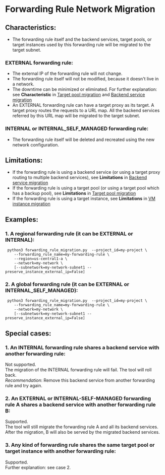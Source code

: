 # Forwarding Rule Network Migration
## Characteristics:
*  The forwarding rule itself and the backend services, target pools, or target instances used by this forwarding rule will be migrated to the target subnet.
### EXTERNAL forwarding rule:
* The external IP of the forwarding rule will not change.
* The forwarding rule itself will not be modified, because it doesn't live in a network. 
* The downtime can be minimized or eliminated. For further explanation: see **Characteristic** in [Target pool migration](./TARGET_POOL_README.md) and [Backend service migration](./BACKEND_SERVICE_README.md)
* An EXTERNAL forwarding rule can have a target proxy as its target. A target proxy routes the requests to a URL map. All the backend services referred by this URL map will be migrated to the target subnet.
### INTERNAL or INTERNAL_SELF_MANAGED forwarding rule:
* The forwarding rule itself will be deleted and recreated using the new network configuration. 
## Limitations:
* If the forwarding rule is using a backend service (or using a target proxy routing to multiple backend services), see **Limitations** in [Backend service migration](./BACKEND_SERVICE_README.md)
* If the forwarding rule is using a target pool (or using a target pool which has a backup pool), see **Limitations** in [Target pool migration](./TARGET_POOL_README.md)
* If the forwarding rule is using a target instance, see **Limitations** in [VM instance migration](./VM_INSTANCE_README.md)
## Examples:
### 1. A regional forwarding rule (it can be EXTERNAL or INTERNAL):
     python3 forwarding_rule_migration.py  --project_id=my-project \
        --forwarding_rule_name=my-forwarding-rule \
        --region=us-central1-a \
        --network=my-network \
        [--subnetwork=my-network-subnet1 --preserve_instance_external_ip=False]
     
### 2. A global forwarding rule (it can be EXTERNAL or INTERNAL_SELF_MANAGED):
     python3 forwarding_rule_migration.py  --project_id=my-project \
        --forwarding_rule_name=my-forwarding-rule \
        --network=my-network \
        [--subnetwork=my-network-subnet1 --preserve_instance_external_ip=False]
        
## Special cases:
### 1. An INTERNAL forwarding rule shares a backend service with another forwarding rule:
Not supported. \
The migration of the INTERNAL forwarding rule will fail. The tool will roll back. \
*Recommendation*: Remove this backend service from another forwarding rule and try again.
### 2. An EXTERNAL or INTERNAL-SELF-MANAGED forwarding rule A shares a backend service with another forwarding rule B:
Supported. \
The tool will still migrate the forwarding rule A and all its backend services. 
After the migration, B will also be served by the migrated backend services. 
### 3. Any kind of forwarding rule shares the same target pool or target instance with another forwarding rule:
Supported. \
Further explanation: see case 2.
 